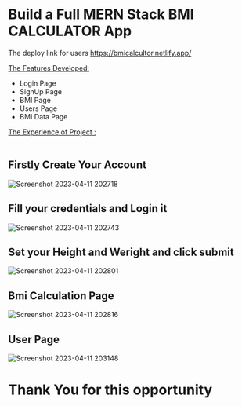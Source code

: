 # Build a Full MERN Stack BMI CALCULATOR App

The deploy link for users https://bmicalcultor.netlify.app/

 <ins>The Features Developed: </ins>

 <ul>
   <li>Login Page</li>
    <li>SignUp Page</li>
    <li>BMI Page</li>
    <li>Users Page</li>
   <li>BMI Data Page</li>
 </ul>
  
  <ins>The Experience of Project :</ins> <br/><br/>

<h2>Firstly Create Your Account</h2>

![Screenshot 2023-04-11 202718](https://user-images.githubusercontent.com/113687128/232035067-fc7d0067-a76c-4ab8-a679-08f50d585924.png)


<h2>Fill your credentials and Login it</h2>

![Screenshot 2023-04-11 202743](https://user-images.githubusercontent.com/113687128/232035141-99f31100-d597-4b94-9a4b-cf892b1d6a75.png)


<h2>Set your Height and Weright and click submit</h2>

![Screenshot 2023-04-11 202801](https://user-images.githubusercontent.com/113687128/232035285-0e194194-13c1-428b-819e-8aeedc864654.png)

<h2>Bmi Calculation Page</h2>

![Screenshot 2023-04-11 202816](https://user-images.githubusercontent.com/113687128/232035349-9fa7477b-1bf9-4833-802a-dffc472ee594.png)

<h2>User Page</h2>

![Screenshot 2023-04-11 203148](https://user-images.githubusercontent.com/113687128/232035408-97df3f4f-e4e9-430a-a78a-c2d76d1110bb.png)

<h1>Thank You for this opportunity</h1>
